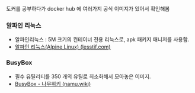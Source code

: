 도커를 공부하다가  docker hub 에 여러가지 공식 이미지가 있어서 확인해봄

### 알파인 리눅스
- 알파인리눅스 : 5M 크기의 컨테이너 전용 리눅스로, apk 패키지 매니저를 사용함.
- [알파인 리눅스(Alpine Linux) (lesstif.com)](https://www.lesstif.com/docker/alpine-linux-35356819.html)


### BusyBox
- 필수 유틸리티를 350 개의 유틸로 최소화해서 모아놓은 이미지.
- [BusyBox - 나무위키 (namu.wiki)](https://namu.wiki/w/BusyBox)


